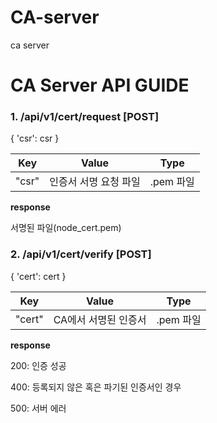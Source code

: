 # CA-server
ca server

# CA Server API GUIDE
### 1. /api/v1/cert/request [POST]
  { 'csr': csr }

|  Key   |         Value         |   Type    |
| :----: | :-------------------: | :-------: |
| "csr" |  인증서 서명 요청 파일  | .pem 파일 |

**response**

서명된 파일(node_cert.pem)


### 2. /api/v1/cert/verify [POST]
  { 'cert': cert }

|  Key   |         Value         |   Type    |
| :----: | :-------------------: | :-------: |
| "cert" |  CA에서 서명된 인증서  | .pem 파일 |

**response**

200: 인증 성공

400: 등록되지 않은 혹은 파기된 인증서인 경우

500: 서버 에러

